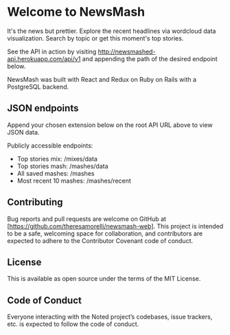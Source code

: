 # Welcome to NewsMash

It's the news but prettier. Explore the recent headlines via wordcloud data visualization. Search by topic or get this moment's top stories.

See the API in action by visiting http://newsmashed-api.herokuapp.com/api/v1 and appending the path of the desired endpoint below.

NewsMash was built with React and Redux on Ruby on Rails with a PostgreSQL backend.

## JSON endpoints

Append your chosen extension below on the root API URL above to view JSON data.

Publicly accessible endpoints:

* Top stories mix: /mixes/data
* Top stories mash: /mashes/data
* All saved mashes: /mashes
* Most recent 10 mashes: /mashes/recent

## Contributing
Bug reports and pull requests are welcome on GitHub at [https://github.com/theresamorelli/newsmash-web]. This project is intended to be a safe, welcoming space for collaboration, and contributors are expected to adhere to the Contributor Covenant code of conduct.

## License
This is available as open source under the terms of the MIT License.

## Code of Conduct
Everyone interacting with the Noted project’s codebases, issue trackers, etc. is expected to follow the code of conduct.
